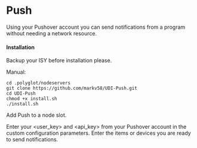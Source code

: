 # Push

Using your Pushover account you can send notifications from a program without needing a network resource.

#### Installation

Backup your ISY before installation please.

Manual:

    cd .polyglot/nodeservers
    git clone https://github.com/markv58/UDI-Push.git
    cd UDI-Push
    chmod +x install.sh
    ./install.sh

Add Push to a node slot.

Enter your <user_key> and <api_key> from your Pushover account in the custom configuration parameters. Enter the items or devices
you are ready to send notifications.

